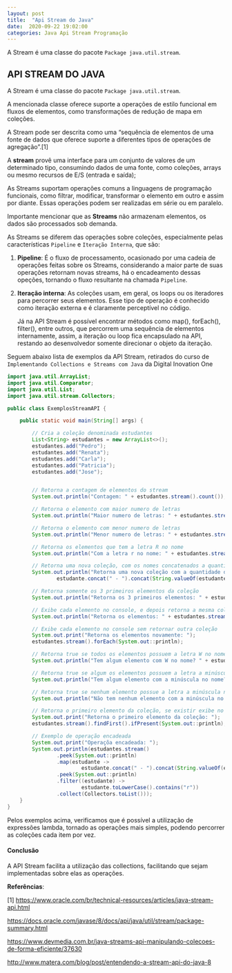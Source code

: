 ```yaml
---
layout: post
title:  "Api Stream do Java"
date:  2020-09-22 19:02:00
categories: Java Api Stream Programação
---
```


A Stream é uma classe do pacote `Package java.util.stream`.

## API STREAM DO JAVA

A Stream é uma classe do pacote `Package java.util.stream`.

A mencionada classe oferece suporte a operações de estilo funcional em fluxos de elementos, como transformações de redução de mapa em coleções.

A Stream pode ser descrita como uma “sequência de elementos de uma fonte de dados que oferece suporte a diferentes tipos de operações de agregação”.[1]

A **stream** provê uma interface para um conjunto de valores de um determinado tipo, consumindo dados de uma fonte, como coleções, arrays ou mesmo recursos de E/S (entrada e saída);

As Streams suportam operações comuns a linguagens de programação funcionais, como filtrar, modificar, transformar o elemento em outro e assim por diante. Essas operações podem ser realizadas em série ou em paralelo.

Importante mencionar que as **Streams** não armazenam elementos, os dados são processados sob demanda.

As Streams se diferem das operações sobre coleções, especialmente pelas características `Pipeline` e `Iteração Interna`, que são:

1. **Pipeline**: É o fluxo de processamento,  ocasionado por uma cadeia de operações feitas sobre os Streams, considerando a maior parte de suas operações retornam novas streams, há o encadeamento dessas opeções, tornando o fluxo resultante na chamada `Pipeline`.

2. **Iteração interna**: As coleções usam, em geral, os loops ou  os iteradores para percorrer seus elementos. Esse tipo de operação é conhecido como iteração externa e é claramente perceptível no código. 

   Já na API Stream é possível encontrar métodos como map(), forEach(), filter(), entre outros, que percorrem uma sequência de elementos internamente, assim, a iteração ou loop fica encapsulado na API, restando ao desenvolvedor somente direcionar o objeto da iteração.

Seguem abaixo lista de exemplos da API Stream, retirados do curso de `Implementando Collections e Streams com Java` da Digital Inovation One

``` java
import java.util.ArrayList;
import java.util.Comparator;
import java.util.List;
import java.util.stream.Collectors;

public class ExemplosStreamAPI {

    public static void main(String[] args) {

        // Cria a coleção denominada estudantes
        List<String> estudantes = new ArrayList<>();
        estudantes.add("Pedro");
        estudantes.add("Renata");
        estudantes.add("Carla");
        estudantes.add("Patricia");
        estudantes.add("Jose");


        // Retorna a contagem de elementos do stream
        System.out.println("Contagem: " + estudantes.stream().count());

        // Retorna o elemento com maior numero de letras
        System.out.println("Maior numero de letras: " + estudantes.stream().max(Comparator.comparingInt(String::length)));

        // Retorna o elemento com menor numero de letras
        System.out.println("Menor numero de letras: " + estudantes.stream().min(Comparator.comparingInt(String::length)));

        // Retorna os elementos que tem a letra R no nome
        System.out.println("Com a letra r no nome: " + estudantes.stream().filter((estudante) -> estudante.toLowerCase().contains("r")).collect(Collectors.toList()));

        // Retorna uma nova coleção, com os nomes concatenados a quantidade de letra de cada nome
        System.out.println("Retorna uma nova coleção com a quantidade de letras: " + estudantes.stream().map(estudante ->
                estudante.concat(" - ").concat(String.valueOf(estudante.length()))).collect(Collectors.toList()));

        // Retorna somente os 3 primeiros elementos da coleção
        System.out.println("Retorna os 3 primeiros elementos: " + estudantes.stream().limit(3).collect(Collectors.toList()));

        // Exibe cada elemento no console, e depois retorna a mesma coleção
        System.out.println("Retorna os elementos: " + estudantes.stream().peek(System.out::println).collect(Collectors.toList()));

        // Exibe cada elemento no console sem retornar outra coleção
        System.out.print("Retorna os elementos novamente: ");
        estudantes.stream().forEach(System.out::println);

        // Retorna true se todos os elementos possuem a letra W no nome
        System.out.println("Tem algum elemento com W no nome? " + estudantes.stream().allMatch((elemento) -> elemento.contains("W")));

        // Retorna true se algum os elementos possuem a letra a minúscula no nome
        System.out.println("Tem algum elemento com a minúscula no nome? " + estudantes.stream().anyMatch((elemento) -> elemento.contains("a")));

        // Retorna true se nenhum elemento possue a letra a minúscula no nome
        System.out.println("Não tem nenhum elemento com a minúscula no nome? " + estudantes.stream().noneMatch((elemento) -> elemento.contains("a")));

        // Retorna o primeiro elemento da coleção, se existir exibe no console
        System.out.print("Retorna o primeiro elemento da coleção: ");
        estudantes.stream().findFirst().ifPresent(System.out::println);

        // Exemplo de operação encadeada
        System.out.print("Operaçõa encadeada: ");
        System.out.println(estudantes.stream()
                .peek(System.out::println)
                .map(estudante ->
                        estudante.concat(" - ").concat(String.valueOf(estudante.length())))
                .peek(System.out::println)
                .filter((estudante) ->
                        estudante.toLowerCase().contains("r"))
                .collect(Collectors.toList()));
    }
}

```

Pelos exemplos acima, verificamos que é possível a utilização de expressões lambda, tornado as operações mais simples, podendo percorrer as coleções cada item por vez.

#### Conclusão

A API Stream facilita a utilização das collections, facilitando que sejam implementadas sobre elas as operações.

**Referências**:

[1] https://www.oracle.com/br/technical-resources/articles/java-stream-api.html

https://docs.oracle.com/javase/8/docs/api/java/util/stream/package-summary.html

https://www.devmedia.com.br/java-streams-api-manipulando-colecoes-de-forma-eficiente/37630

http://www.matera.com/blog/post/entendendo-a-stream-api-do-java-8